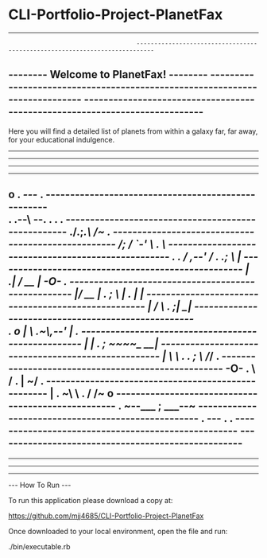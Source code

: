 # CLI-Portfolio-Project-PlanetFax

--------------------------------------- ---------------------------------------------------------------------------
                                        ---------------------------------------------------------------------------
-------- Welcome to PlanetFax! -------- ---------------------------------------------------------------------------
                                        ---------------------------------------------------------------------------
-------------------------------------------------------------------------------------------------------------------

Here you will find a detailed list of planets from within a galaxy far, far away, for your educational indulgence. 

-------------------------------------------------------------------------------------------------------------------
-------------------------------------------------------------------------------------------------------------------
-------------------------------------------------------------------------------------------------------------------
-------------------------------------------------------------------------------------------------------------------
o               .        ___---___                    .         ---------------------------------------------------          
       .              .--\        --.     .     .         .     ---------------------------------------------------
                    ./.;_.\     __/~ \.                         ---------------------------------------------------
                   /;  / `-'  __\    . \                        ---------------------------------------------------
 .        .       / ,--'     / .   .;   \        |              ---------------------------------------------------
                 | .|       /       __   |      -O-       .     ---------------------------------------------------
                |__/    __ |  . ;   \ | . |      |              ---------------------------------------------------
                |      /  \\_    . ;| \___|                     ---------------------------------------------------    
   .    o       |      \  .~\\___,--'     |           .         ---------------------------------------------------
                 |     | . ; ~~~~\_    __|                      ---------------------------------------------------
    |             \    \   .  .  ; \  /_/   .                   ---------------------------------------------------
   -O-        .    \   /         . |  ~/                  .     ---------------------------------------------------
    |    .          ~\ \   .      /  /~          o              ---------------------------------------------------
  .                   ~--___ ; ___--~                           ---------------------------------------------------
                 .          ---         .                .      ---------------------------------------------------
                                                                ---------------------------------------------------
-------------------------------------------------------------------------------------------------------------------
-------------------------------------------------------------------------------------------------------------------
-------------------------------------------------------------------------------------------------------------------
-------------------------------------------------------------------------------------------------------------------


--- How To Run ---


To run this application please download a copy at:

https://github.com/mjj4685/CLI-Portfolio-Project-PlanetFax



Once downloaded to your local environment, open the file and run:


 ./bin/executable.rb







